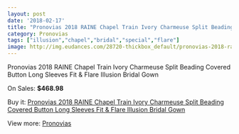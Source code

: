 ```yaml
---
layout: post
date: '2018-02-17'
title: "Pronovias 2018 RAINE Chapel Train Ivory Charmeuse Split Beading Covered Button Long Sleeves Fit & Flare Illusion Bridal Gown"
category: Pronovias
tags: ["illusion","chapel","bridal","special","flare"]
image: http://img.eudances.com/28720-thickbox_default/pronovias-2018-raine-chapel-train-ivory-charmeuse-split-beading-covered-button-long-sleeves-fit-flare-illusion-bridal-gown.jpg
---
```

Pronovias 2018 RAINE Chapel Train Ivory Charmeuse Split Beading Covered Button Long Sleeves Fit & Flare Illusion Bridal Gown

On Sales: **$468.98**
<a href="https://www.eudances.com/en/pronovias/9402-pronovias-2018-raine-chapel-train-ivory-charmeuse-split-beading-covered-button-long-sleeves-fit-flare-illusion-bridal-gown.html"><amp-img layout="responsive" width="600" height="600" src="//img.eudances.com/28720-thickbox_default/pronovias-2018-raine-chapel-train-ivory-charmeuse-split-beading-covered-button-long-sleeves-fit-flare-illusion-bridal-gown.jpg" alt="Pronovias 2018 RAINE Chapel Train Ivory Charmeuse Split Beading Covered Button Long Sleeves Fit & Flare Illusion Bridal Gown 0" /></a>
<a href="https://www.eudances.com/en/pronovias/9402-pronovias-2018-raine-chapel-train-ivory-charmeuse-split-beading-covered-button-long-sleeves-fit-flare-illusion-bridal-gown.html"><amp-img layout="responsive" width="600" height="600" src="//img.eudances.com/28724-thickbox_default/pronovias-2018-raine-chapel-train-ivory-charmeuse-split-beading-covered-button-long-sleeves-fit-flare-illusion-bridal-gown.jpg" alt="Pronovias 2018 RAINE Chapel Train Ivory Charmeuse Split Beading Covered Button Long Sleeves Fit & Flare Illusion Bridal Gown 1" /></a>
<a href="https://www.eudances.com/en/pronovias/9402-pronovias-2018-raine-chapel-train-ivory-charmeuse-split-beading-covered-button-long-sleeves-fit-flare-illusion-bridal-gown.html"><amp-img layout="responsive" width="600" height="600" src="//img.eudances.com/28723-thickbox_default/pronovias-2018-raine-chapel-train-ivory-charmeuse-split-beading-covered-button-long-sleeves-fit-flare-illusion-bridal-gown.jpg" alt="Pronovias 2018 RAINE Chapel Train Ivory Charmeuse Split Beading Covered Button Long Sleeves Fit & Flare Illusion Bridal Gown 2" /></a>
<a href="https://www.eudances.com/en/pronovias/9402-pronovias-2018-raine-chapel-train-ivory-charmeuse-split-beading-covered-button-long-sleeves-fit-flare-illusion-bridal-gown.html"><amp-img layout="responsive" width="600" height="600" src="//img.eudances.com/28722-thickbox_default/pronovias-2018-raine-chapel-train-ivory-charmeuse-split-beading-covered-button-long-sleeves-fit-flare-illusion-bridal-gown.jpg" alt="Pronovias 2018 RAINE Chapel Train Ivory Charmeuse Split Beading Covered Button Long Sleeves Fit & Flare Illusion Bridal Gown 3" /></a>
<a href="https://www.eudances.com/en/pronovias/9402-pronovias-2018-raine-chapel-train-ivory-charmeuse-split-beading-covered-button-long-sleeves-fit-flare-illusion-bridal-gown.html"><amp-img layout="responsive" width="600" height="600" src="//img.eudances.com/28721-thickbox_default/pronovias-2018-raine-chapel-train-ivory-charmeuse-split-beading-covered-button-long-sleeves-fit-flare-illusion-bridal-gown.jpg" alt="Pronovias 2018 RAINE Chapel Train Ivory Charmeuse Split Beading Covered Button Long Sleeves Fit & Flare Illusion Bridal Gown 4" /></a>

Buy it: [Pronovias 2018 RAINE Chapel Train Ivory Charmeuse Split Beading Covered Button Long Sleeves Fit & Flare Illusion Bridal Gown](https://www.eudances.com/en/pronovias/9402-pronovias-2018-raine-chapel-train-ivory-charmeuse-split-beading-covered-button-long-sleeves-fit-flare-illusion-bridal-gown.html "Pronovias 2018 RAINE Chapel Train Ivory Charmeuse Split Beading Covered Button Long Sleeves Fit & Flare Illusion Bridal Gown")

View more: [Pronovias](https://www.eudances.com/en/144-pronovias "Pronovias")